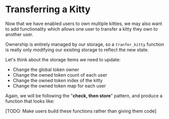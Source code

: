 Transferring a Kitty
===

Now that we have enabled users to own multiple kitties, we may also want to add functionality which allows one user to transfer a kitty they own to another user.

Ownership is entirely managed by our storage, so a `tranfer_kitty` function is really only modifying our existing storage to reflect the new state.

Let's think about the storage items we need to update:

 - Change the global token owner
 - Change the owned token count of each user
 - Change the owned token index of the kitty
 - Change the owned token map for each user

Again, we will be following the "**check, then store**" pattern, and produce a function that looks like:

[TODO: Make users build these functions rather than giving them code]

```

```